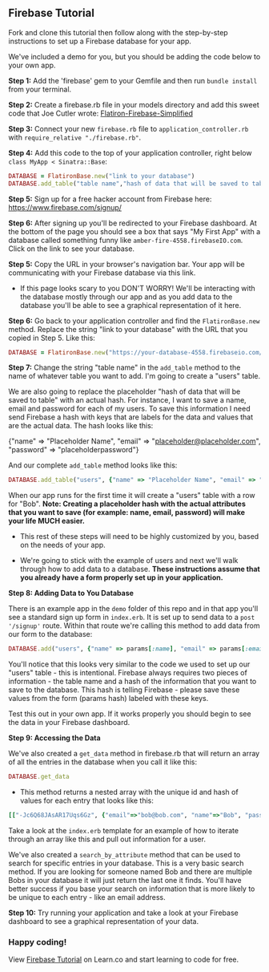 

## Firebase Tutorial

Fork and clone this tutorial then follow along with the step-by-step instructions to set up a Firebase database for your app. 

We've included a demo for you, but you should be adding the code below to your own app.

**Step 1:** Add the 'firebase' gem to your Gemfile and then run `bundle install` from your terminal.

**Step 2:** Create a firebase.rb file in your models directory and add this sweet code that Joe Cutler wrote: [Flatiron-Firebase-Simplified](https://gist.github.com/vanessadean/b6d8bb272063697a44e6)

**Step 3:** Connect your new `firebase.rb` file to `application_controller.rb` with `require_relative "./firebase.rb"`. 

**Step 4:** Add this code to the top of your application controller, right below `class MyApp < Sinatra::Base`:

```ruby
DATABASE = FlatironBase.new("link to your database")
DATABASE.add_table("table name","hash of data that will be saved to table")
```

**Step 5:** Sign up for a free hacker account from Firebase here: https://www.firebase.com/signup/ 

**Step 6:** After signing up you'll be redirected to your Firebase dashboard. At the bottom of the page you should see a box that says "My First App" with a database called something funny like `amber-fire-4558.firebaseIO.com`. Click on the link to see your database. 
 
**Step 5:** Copy the URL in your browser's navigation bar. Your app will be communicating with your Firebase database via this link.

+ If this page looks scary to you DON'T WORRY! We'll be interacting with the database mostly through our app and as you add data to the database you'll be able to see a graphical representation of it here.

**Step 6:** Go back to your application controller and find the `FlatironBase.new` method. Replace the string "link to your database" with the URL that you copied in Step 5. Like this:

```ruby
DATABASE = FlatironBase.new("https://your-database-4558.firebaseio.com/")
```

**Step 7:** Change the string "table name" in the `add_table` method to the name of whatever table you want to add. I'm going to create a "users" table. 

We are also going to replace the placeholder "hash of data that will be saved to table" with an actual hash. For instance, I want to save a name, email and password for each of my users. To save this information I need send Firebase a hash with keys that are labels for the data and values that are the actual data. The hash looks like this:

{"name" => "Placeholder Name", 
"email" => "placeholder@placeholder.com", 
"password" => "placeholderpassword"}

And our complete `add_table` method looks like this:

```ruby
DATABASE.add_table("users", {"name" => "Placeholder Name", "email" => "placeholder@placeholder.com", "password" => "placeholderpassword"})
```

When our app runs for the first time it will create a "users" table with a row for "Bob". **Note: Creating a placeholder hash with the actual attributes that you want to save (for example: name, email, password) will make your life MUCH easier.**

+ This rest of these steps will need to be highly customized by you, based on the needs of your app. 

+ We're going to stick with the example of users and next we'll walk through how to add data to a database. __These instructions assume that you already have a form properly set up in your application.__

**Step 8: Adding Data to You Database**

There is an example app in the `demo` folder of this repo and in that app you'll see a standard sign up form in `index.erb`. It is set up to send data to a `post '/signup'` route. Within that route we're calling this method to add data from our form to the database:

```ruby
DATABASE.add("users", {"name" => params[:name], "email" => params[:email], "password" => params[:password]})
```

You'll notice that this looks very similar to the code we used to set up our "users" table - this is intentional. Firebase always requires two pieces of information - the table name and a hash of the information that you want to save to the database. This hash is telling Firebase - please save these values from the form (params hash) labeled with these keys.

Test this out in your own app. If it works properly you should begin to see the data in your Firebase dashboard.

**Step 9: Accessing the Data**

We've also created a `get_data` method in firebase.rb that will return an array of all the entries in the database when you call it like this:

```ruby
DATABASE.get_data
```

+ This method returns a nested array with the unique id and hash of values for each entry that looks like this:

```ruby
[["-Jc6Q68JAsAR17Uqs6Gz", {"email"=>"bob@bob.com", "name"=>"Bob", "password"=>"passwordforbob"}], ["-Jc6Q9tTwpW8f4dVOot-", {"email"=>"joe@joe.com", "name"=>"Joe", "password"=>"password"}], ["-Jc6jZ6jB7GpcGD9WV5e", {"email"=>"bobert@bobert.com", "name"=>"Bob", "password"=>"password"}]]
```

Take a look at the `index.erb` template for an example of how to iterate through an array like this and pull out information for a user.

We've also created a `search_by_attribute` method that can be used to search for specific entries in your database. This is a very basic search method. If you are looking for someone named Bob and there are multiple Bobs in your database it will just return the last one it finds. You'll have better success if you base your search on information that is more likely to be unique to each entry - like an email address. 

**Step 10:** Try running your application and take a look at your Firebase dashboard to see a graphical representation of your data.

### Happy coding!

<p data-visibility='hidden'>View <a href='https://learn.co/lessons/hs-firebase-tutorial' title='Firebase Tutorial'>Firebase Tutorial</a> on Learn.co and start learning to code for free.</p>
